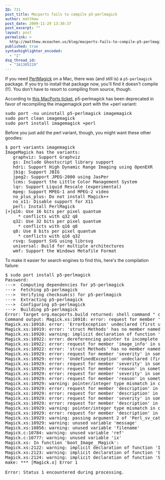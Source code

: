 ```yaml
---
ID: 731
post_title: Macports fails to compile p5-perlmagick
author: matthew
post_date: 2009-11-29 13:30:37
post_excerpt: ""
layout: post
permalink: >
  http://matthew.mceachen.us/blog/macports-fails-to-compile-p5-perlmagick-731.html
published: true
syntaxhighlighter_encoded:
  - "1"
dsq_thread_id:
  - "161305219"
---
```

If you need <a href="http://www.imagemagick.org/script/perl-magick.php">PerlMagick</a> on a Mac, there was (and still is) a <code>p5-perlmagick</code> package. If you try to install that package now, you'll find it doesn't compile (!!). You don't have to resort to compiling from source, though.

<!--more-->

According to <a href="http://trac.macports.org/ticket/13234">this MacPorts ticket</a>, p5-perlmagick has been deprecated in favor of recompiling the imagemagick port with the +perl variant:

<pre lang="bash">
sudo port -nu uninstall p5-perlmagick imagemagick
sudo port clean imagemagick
sudo port install imagemagick +perl
</pre>

Before you just add the perl variant, though, you might want these other goodies:

<pre lang="bash">
$ port variants imagemagick
ImageMagick has the variants:
   graphviz: Support Graphviz
   gs: Include Ghostscript library support
   hdri: Support High Dynamic Range Imaging using OpenEXR
   jbig: Support JBIG
   jpeg2: Support JPEG-2000 using JasPer
   lcms: Support the Little Color Management System
   lqr: Support Liquid Rescale (experimental)
   mpeg: Support MPEG-1 and MPEG-2 video
   no_plus_plus: Do not install Magick++
   no_x11: Disable support for X11
   perl: Install PerlMagick
[+]q16: Use 16 bits per pixel quantum
     * conflicts with q32 q8
   q32: Use 32 bits per pixel quantum
     * conflicts with q16 q8
   q8: Use 8 bits per pixel quantum
     * conflicts with q16 q32
   rsvg: Support SVG using librsvg
   universal: Build for multiple architectures
   wmf: Support the Windows Metafile Format
</pre>

To make it easier for search engines to find this, here's the compilation failure:

<pre lang="bash">
$ sudo port install p5-perlmagick
Password:
--->  Computing dependencies for p5-perlmagick
--->  Fetching p5-perlmagick
--->  Verifying checksum(s) for p5-perlmagick
--->  Extracting p5-perlmagick
--->  Configuring p5-perlmagick
--->  Building p5-perlmagick
Error: Target org.macports.build returned: shell command " cd "/opt/local/var/macports/build/_opt_local_var_macports_sources_rsync.macports.org_release_ports_perl_p5-perlmagick/work/PerlMagick-6.32" && /usr/bin/make -j2 all " returned error 2
Command output: Magick.xs:10918: error: request for member 'severity' in something not a structure or union
Magick.xs:10918: error: 'ErrorException' undeclared (first use in this function)
Magick.xs:10919: error: 'struct Methods' has no member named 'exception'
Magick.xs:10920: warning: implicit declaration of function 'GetImageException'
Magick.xs:10922: error: dereferencing pointer to incomplete type
Magick.xs:10922: error: request for member 'image_info' in something not a structure or union
Magick.xs:10922: error: 'struct Methods' has no member named 'adjoin'
Magick.xs:10929: error: request for member 'severity' in something not a structure or union
Magick.xs:10929: error: 'UndefinedException' undeclared (first use in this function)
Magick.xs:10929: error: request for member 'severity' in something not a structure or union
Magick.xs:10929: error: request for member 'reason' in something not a structure or union
Magick.xs:10929: error: request for member 'severity' in something not a structure or union
Magick.xs:10929: error: request for member 'reason' in something not a structure or union
Magick.xs:10929: warning: pointer/integer type mismatch in conditional expression
Magick.xs:10929: error: request for member 'description' in something not a structure or union
Magick.xs:10929: error: request for member 'description' in something not a structure or union
Magick.xs:10929: error: request for member 'severity' in something not a structure or union
Magick.xs:10929: error: request for member 'description' in something not a structure or union
Magick.xs:10929: warning: pointer/integer type mismatch in conditional expression
Magick.xs:10929: error: request for member 'description' in something not a structure or union
Magick.xs:10929: warning: passing argument 2 of 'Perl_sv_catpv' from incompatible pointer type
Magick.xs:10929: warning: unused variable 'message'
Magick.xs:10856: warning: unused variable 'filename'
Magick.c:10784: warning: unused variable 'ref'
Magick.c:10777: warning: unused variable 'ix'
Magick.xs: In function 'boot_Image__Magick':
Magick.xs:2122: warning: implicit declaration of function 'InitializeMagick'
Magick.xs:2123: warning: implicit declaration of function 'SetWarningHandler'
Magick.xs:2124: warning: implicit declaration of function 'SetErrorHandler'
make: *** [Magick.o] Error 1

Error: Status 1 encountered during processing.
</pre>